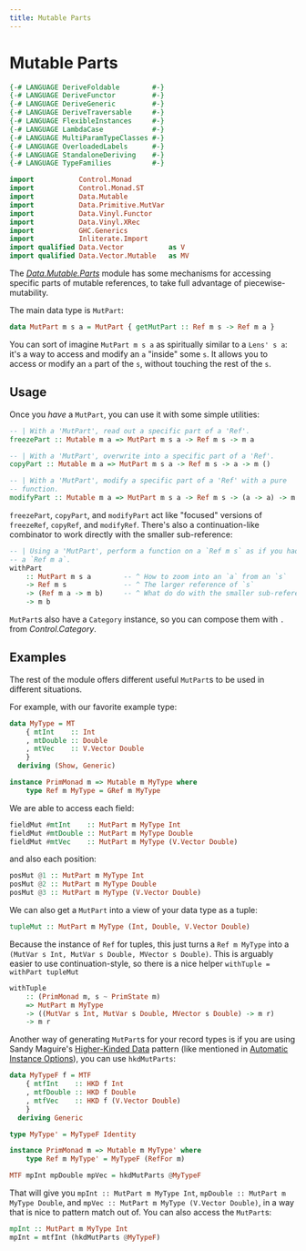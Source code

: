 ```yaml
---
title: Mutable Parts
---
```


Mutable Parts
=============

```haskell top hide
{-# LANGUAGE DeriveFoldable        #-}
{-# LANGUAGE DeriveFunctor         #-}
{-# LANGUAGE DeriveGeneric         #-}
{-# LANGUAGE DeriveTraversable     #-}
{-# LANGUAGE FlexibleInstances     #-}
{-# LANGUAGE LambdaCase            #-}
{-# LANGUAGE MultiParamTypeClasses #-}
{-# LANGUAGE OverloadedLabels      #-}
{-# LANGUAGE StandaloneDeriving    #-}
{-# LANGUAGE TypeFamilies          #-}

import           Control.Monad
import           Control.Monad.ST
import           Data.Mutable
import           Data.Primitive.MutVar
import           Data.Vinyl.Functor
import           Data.Vinyl.XRec
import           GHC.Generics
import           Inliterate.Import
import qualified Data.Vector           as V
import qualified Data.Vector.Mutable   as MV
```

The *[Data.Mutable.Parts][DMP]* module has some mechanisms for accessing specific
parts of mutable references, to take full advantage of piecewise-mutability.

[DMP]: https://hackage.haskell.org/package/mutable/docs/Data-Mutable-Parts.html

The main data type is `MutPart`:

```haskell
data MutPart m s a = MutPart { getMutPart :: Ref m s -> Ref m a }
```

You can sort of imagine `MutPart m s a` as spiritually similar to a `Lens' s
a`: it's a way to access and modify an `a` "inside" some `s`.  It allows you to
access or modify an `a` part of the `s`, without touching the rest of the `s`.

Usage
-----

Once you *have* a `MutPart`, you can use it with some simple utilities:

```haskell
-- | With a 'MutPart', read out a specific part of a 'Ref'.
freezePart :: Mutable m a => MutPart m s a -> Ref m s -> m a

-- | With a 'MutPart', overwrite into a specific part of a 'Ref'.
copyPart :: Mutable m a => MutPart m s a -> Ref m s -> a -> m ()

-- | With a 'MutPart', modify a specific part of a 'Ref' with a pure
-- function.
modifyPart :: Mutable m a => MutPart m s a -> Ref m s -> (a -> a) -> m ()
```

`freezePart`, `copyPart`, and `modifyPart` act like "focused" versions of
`freezeRef`, `copyRef`, and `modifyRef`.  There's also a continuation-like
combinator to work directly with the smaller sub-reference:

```haskell
-- | Using a 'MutPart', perform a function on a `Ref m s` as if you had
-- a `Ref m a`.
withPart
    :: MutPart m s a        -- ^ How to zoom into an `a` from an `s`
    -> Ref m s              -- ^ The larger reference of `s`
    -> (Ref m a -> m b)     -- ^ What do do with the smaller sub-reference of `a`
    -> m b
```

`MutPart`s also have a `Category` instance, so you can compose them with `.`
from *Control.Category*.

Examples
--------

The rest of the module offers different useful `MutPart`s to be used in
different situations.

For example, with our favorite example type:

```haskell top
data MyType = MT
    { mtInt    :: Int
    , mtDouble :: Double
    , mtVec    :: V.Vector Double
    }
  deriving (Show, Generic)

instance PrimMonad m => Mutable m MyType where
    type Ref m MyType = GRef m MyType
```

We are able to access each field:

```haskell
fieldMut #mtInt    :: MutPart m MyType Int
fieldMut #mtDouble :: MutPart m MyType Double
fieldMut #mtVec    :: MutPart m MyType (V.Vector Double)
```

and also each position:

```haskell
posMut @1 :: MutPart m MyType Int
posMut @2 :: MutPart m MyType Double
posMut @3 :: MutPart m MyType (V.Vector Double)
```

We can also get a `MutPart` into a view of your data type as a tuple:

```haskell
tupleMut :: MutPart m MyType (Int, Double, V.Vector Double)
```

Because the instance of `Ref` for tuples, this just turns a `Ref m MyType` into
a `(MutVar s Int, MutVar s Double, MVector s Double)`.  This is arguably easier
to use continuation-style, so there is a nice helper `withTuple = withPart
tupleMut`

```haskell
withTuple
    :: (PrimMonad m, s ~ PrimState m)
    => MutPart m MyType
    -> ((MutVar s Int, MutVar s Double, MVector s Double) -> m r)
    -> m r
```

Another way of generating `MutPart`s for your record types is if you are using
Sandy Maguire's [Higher-Kinded Data][hkd] pattern (like mentioned in [Automatic
Instance Options](/03-automatic-instance-options.html)), you can use
`hkdMutParts`:

[hkd]: https://reasonablypolymorphic.com/blog/higher-kinded-data/

```haskell top
data MyTypeF f = MTF
    { mtfInt    :: HKD f Int
    , mtfDouble :: HKD f Double
    , mtfVec    :: HKD f (V.Vector Double)
    }
  deriving Generic

type MyType' = MyTypeF Identity

instance PrimMonad m => Mutable m MyType' where
    type Ref m MyType' = MyTypeF (RefFor m)
````

```haskell
MTF mpInt mpDouble mpVec = hkdMutParts @MyTypeF
```

That will give you `mpInt :: MutPart m MyType Int`, `mpDouble :: MutPart m
MyType Double`, and `mpVec :: MutPart m MyType (V.Vector Double)`, in a way
that is nice to pattern match out of.  You can also access the
`MutPart`s:

```haskell
mpInt :: MutPart m MyType Int
mpInt = mtfInt (hkdMutParts @MyTypeF)
```
